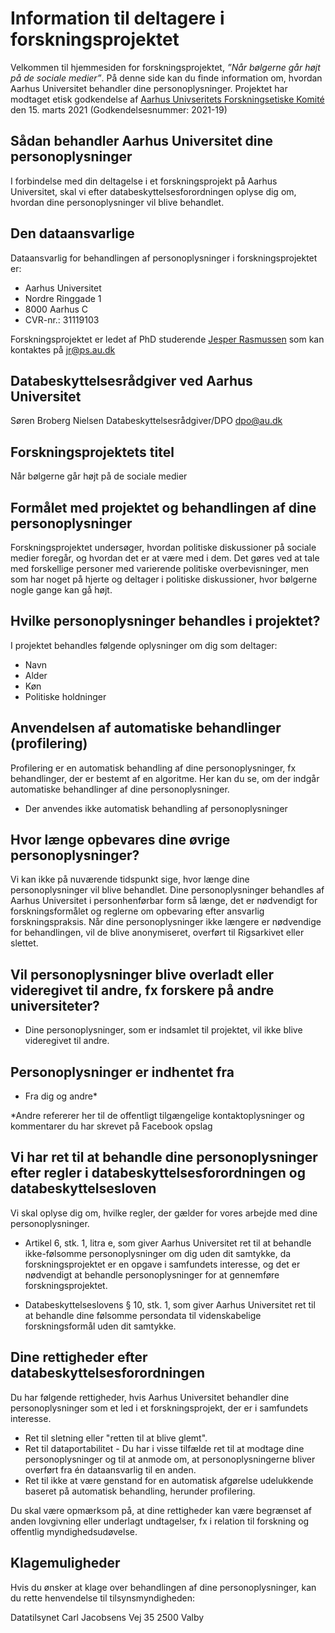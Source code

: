 # Information til deltagere i forskningsprojektet 
Velkommen til hjemmesiden for forskningsprojektet, *”Når bølgerne går højt på de sociale medier”*. På denne side kan du finde information om, hvordan Aarhus Universitet behandler dine personoplysninger. Projektet har modtaget etisk godkendelse af [Aarhus Univseritets Forskningsetiske Komité][aufk] den 15. marts 2021 (Godkendelsesnummer: 2021-19)

## Sådan behandler Aarhus Universitet dine personoplysninger
I forbindelse med din deltagelse i et forskningsprojekt på Aarhus Universitet, skal vi efter databeskyttelsesforordningen oplyse dig om, hvordan dine personoplysninger vil blive behandlet. 

## Den dataansvarlige
Dataansvarlig for behandlingen af personoplysninger i forskningsprojektet er:

+ Aarhus Universitet
+ Nordre Ringgade 1
+ 8000 Aarhus C
+ CVR-nr.: 31119103

Forskningsprojektet er ledet af PhD studerende [Jesper Rasmussen][aujr] som kan kontaktes på jr@ps.au.dk 

## Databeskyttelsesrådgiver ved Aarhus Universitet
Søren Broberg Nielsen 
Databeskyttelsesrådgiver/DPO
dpo@au.dk 

## Forskningsprojektets titel
Når bølgerne går højt på de sociale medier

## Formålet med projektet og behandlingen af dine personoplysninger
Forskningsprojektet undersøger, hvordan politiske diskussioner på sociale medier foregår, og hvordan det er at være med i dem. Det gøres ved at tale med forskellige personer med varierende politiske overbevisninger, men som har noget på hjerte og deltager i politiske diskussioner, hvor bølgerne nogle gange kan gå højt.

## Hvilke personoplysninger behandles i projektet?
I projektet behandles følgende oplysninger om dig som deltager:

+ Navn
+ Alder
+ Køn
+ Politiske holdninger

## Anvendelsen af automatiske behandlinger (profilering)
Profilering er en automatisk behandling af dine personoplysninger, fx behandlinger, der er bestemt af en algoritme. Her kan du se, om der indgår automatiske behandlinger af dine personoplysninger.

+ Der anvendes ikke automatisk behandling af personoplysninger

## Hvor længe opbevares dine øvrige personoplysninger?
Vi kan ikke på nuværende tidspunkt sige, hvor længe dine personoplysninger vil blive behandlet. Dine personoplysninger behandles af Aarhus Universitet i personhenførbar form så længe, det er nødvendigt for forskningsformålet og reglerne om opbevaring efter ansvarlig forskningspraksis. Når dine personoplysninger ikke længere er nødvendige for behandlingen, vil de blive anonymiseret, overført til Rigsarkivet eller slettet.

## Vil personoplysninger blive overladt eller videregivet til andre, fx forskere på andre universiteter?

+ Dine personoplysninger, som er indsamlet til projektet, vil ikke blive videregivet til andre.

## Personoplysninger er indhentet fra

+ Fra dig og andre* 

*Andre refererer her til de offentligt tilgængelige kontaktoplysninger og kommentarer du har skrevet på Facebook opslag

## Vi har ret til at behandle dine personoplysninger efter regler i databeskyttelsesforordningen og databeskyttelsesloven

Vi skal oplyse dig om, hvilke regler, der gælder for vores arbejde med dine personoplysninger.

+ Artikel 6, stk. 1, litra e, som giver Aarhus Universitet ret til at behandle ikke-følsomme personoplysninger om dig uden dit samtykke, da forskningsprojektet er en opgave i samfundets interesse, og det er nødvendigt at behandle personoplysninger for at gennemføre forskningsprojektet.

+ Databeskyttelseslovens § 10, stk. 1, som giver Aarhus Universitet ret til at behandle dine følsomme persondata til videnskabelige forskningsformål uden dit samtykke.

## Dine rettigheder efter databeskyttelsesforordningen
Du har følgende rettigheder, hvis Aarhus Universitet behandler dine personoplysninger som et led i et forskningsprojekt, der er i samfundets interesse. 

+ Ret til sletning eller "retten til at blive glemt".
+ Ret til dataportabilitet - Du har i visse tilfælde ret til at modtage dine personoplysninger og til at anmode om, at personoplysningerne bliver overført fra én dataansvarlig til en anden.
+ Ret til ikke at være genstand for en automatisk afgørelse udelukkende baseret på automatisk behandling, herunder profilering.

Du skal være opmærksom på, at dine rettigheder kan være begrænset af anden lovgivning eller underlagt undtagelser, fx i relation til forskning og offentlig myndighedsudøvelse.

## Klagemuligheder
Hvis du ønsker at klage over behandlingen af dine personoplysninger, kan du rette henvendelse til tilsynsmyndigheden:

Datatilsynet
Carl Jacobsens Vej 35
2500 Valby


[aufk]: https://newsroom.au.dk/nyheder/vis/artikel/au-har-faaet-en-forskningsetisk-komite/
[aujr]: https://pure.au.dk/portal/da/persons/jesper-rasmussen(2f79998b-b76a-4449-bc69-9c324b034fd1).html

